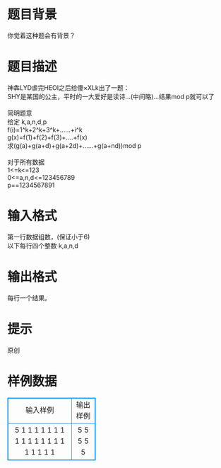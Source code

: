 # 

 
 # 题目背景 
你觉着这种题会有背景？ 

 
 # 题目描述 
神犇LYD虐完HEOI之后给傻×XLk出了一题：<BR>SHY是某国的公主，平时的一大爱好是读诗...(中间略)...结果mod&nbsp;p就可以了<BR><BR>简明题意<BR>给定&nbsp;k,a,n,d,p<BR>f(i)=1^k+2^k+3^k+......+i^k<BR>g(x)=f(1)+f(2)+f(3)+....+f(x)<BR>求(g(a)+g(a+d)+g(a+2d)+......+g(a+nd))mod&nbsp;p<BR><BR>对于所有数据<BR>1&lt;=k&lt;=123<BR>0&lt;=a,n,d&lt;=123456789<BR>p==1234567891<BR> 

 
 # 输入格式 
第一行数据组数，(保证小于6)<BR>以下每行四个整数&nbsp;k,a,n,d 

 
 # 输出格式 
每行一个结果。<BR> 

 
 # 提示 
原创 
# 样例数据
<style>
        table,table tr th, table tr td { border:1px solid #0094ff; }
        table { width: 200px; min-height: 25px; line-height: 25px; text-align: center; border-collapse: collapse;}   
    </style>
<table>
	<tr>
		<td>输入样例</td>
		<td>输出样例</td>
	</tr>
<tr><td>5
1 1 1 1
1 1 1 1
1 1 1 1
1 1 1 1
1 1 1 1
</td><td>5
5
5
5
5
</td></tr></table>
